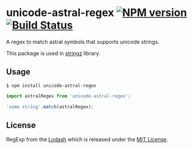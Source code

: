 # unicode-astral-regex [![NPM version][npm-image]][npm-url] [![Build Status][travis-image]][travis-url]

A regex to match astral symbols that supports unicode strings.

This package is used in [stringz](https://github.com/sallar/stringz) library.

## Usage

```shell
$ npm install unicode-astral-regex
```

```js
import astralRegex from 'unicode-astral-regex';

'some string'.match(astralRegex);
```

## License

RegExp from the [Lodash](https://github.com/lodash/lodash) which is
released under the
[MIT License](https://raw.githubusercontent.com/lodash/lodash/4.14.1/LICENSE).

[npm-image]: https://badge.fury.io/js/unicode-astral-regex.svg
[npm-url]: https://npmjs.org/package/unicode-astral-regex
[travis-image]: https://travis-ci.com/sallar/unicode-astral-regex.svg?branch=master
[travis-url]: https://travis-ci.com/sallar/unicode-astral-regex
